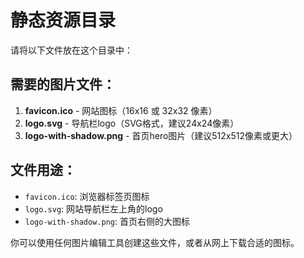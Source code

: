 # 静态资源目录

请将以下文件放在这个目录中：

## 需要的图片文件：

1. **favicon.ico** - 网站图标（16x16 或 32x32 像素）
2. **logo.svg** - 导航栏logo（SVG格式，建议24x24像素）
3. **logo-with-shadow.png** - 首页hero图片（建议512x512像素或更大）

## 文件用途：

- `favicon.ico`: 浏览器标签页图标
- `logo.svg`: 网站导航栏左上角的logo
- `logo-with-shadow.png`: 首页右侧的大图标

你可以使用任何图片编辑工具创建这些文件，或者从网上下载合适的图标。